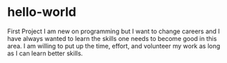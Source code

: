 # hello-world
First Project
I am new on programming but I want to change careers and I have always wanted to learn the skills one needs to become good in this area. I am willing to put up the time, effort, and volunteer my work as long as I can learn better skills. 
